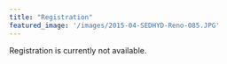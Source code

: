 ```yaml
---
title: "Registration"
featured_image: '/images/2015-04-SEDHYD-Reno-085.JPG'
---
```


Registration is currently not available.